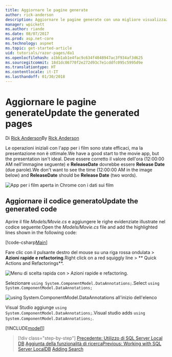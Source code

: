 ```yaml
---
title: Aggiornare le pagine generate
author: rick-anderson
description: Aggiornare le pagine generate con una migliore visualizzazione.
manager: wpickett
ms.author: riande
ms.date: 08/07/2017
ms.prod: asp.net-core
ms.technology: aspnet
ms.topic: get-started-article
uid: tutorials/razor-pages/da1
ms.openlocfilehash: a1bb1ab1e4fac9c634f4048947ac3f934af3d625
ms.sourcegitcommit: 18d1dc86770f2e272d93c7e1cddfc095c5995d9e
ms.translationtype: HT
ms.contentlocale: it-IT
ms.lasthandoff: 01/30/2018
---
```

# <a name="update-the-generated-pages"></a><span data-ttu-id="69e73-103">Aggiornare le pagine generate</span><span class="sxs-lookup"><span data-stu-id="69e73-103">Update the generated pages</span></span>

<span data-ttu-id="69e73-104">Di [Rick Anderson](https://twitter.com/RickAndMSFT)</span><span class="sxs-lookup"><span data-stu-id="69e73-104">By [Rick Anderson](https://twitter.com/RickAndMSFT)</span></span>

<span data-ttu-id="69e73-105">Le operazioni iniziali con l'app per i film sono state efficaci, ma la presentazione non è ottimale.</span><span class="sxs-lookup"><span data-stu-id="69e73-105">We have a good start to the movie app, but the presentation isn't ideal.</span></span> <span data-ttu-id="69e73-106">Deve essere corretto il valore dell'ora (12:00:00 AM nell'immagine seguente) e **ReleaseDate** dovrebbe essere **Release Date** (due parole).</span><span class="sxs-lookup"><span data-stu-id="69e73-106">We don't want to see the time (12:00:00 AM in the image below) and **ReleaseDate** should be **Release Date** (two words).</span></span>

![App per i film aperta in Chrome con i dati sui film](sql/_static/m55.png)

## <a name="update-the-generated-code"></a><span data-ttu-id="69e73-108">Aggiornare il codice generato</span><span class="sxs-lookup"><span data-stu-id="69e73-108">Update the generated code</span></span>

<span data-ttu-id="69e73-109">Aprire il file *Models/Movie.cs* e aggiungere le righe evidenziate illustrate nel codice seguente:</span><span class="sxs-lookup"><span data-stu-id="69e73-109">Open the *Models/Movie.cs* file and add the highlighted lines shown in the following code:</span></span>

[!code-csharp[Main](razor-pages-start/sample/RazorPagesMovie/Models/MovieDate.cs?name=snippet_1&highlight=10-11)]

<span data-ttu-id="69e73-110">Fare clic con il pulsante destro del mouse su una riga rossa ondulata > **Azioni rapide e refactoring**.</span><span class="sxs-lookup"><span data-stu-id="69e73-110">Right click on a red squiggly line > ** Quick Actions and Refactorings**.</span></span>

  ![Menu di scelta rapida con **> Azioni rapide e refactoring**.](da1/qa.png)

<span data-ttu-id="69e73-112">Selezionare `using System.ComponentModel.DataAnnotations;`.</span><span class="sxs-lookup"><span data-stu-id="69e73-112">Select `using System.ComponentModel.DataAnnotations;`</span></span>

  ![using System.ComponentModel.DataAnnotations all'inizio dell'elenco](da1/da.png)

  <span data-ttu-id="69e73-114">Visual Studio aggiunge `using System.ComponentModel.DataAnnotations;`.</span><span class="sxs-lookup"><span data-stu-id="69e73-114">Visual studio adds `using System.ComponentModel.DataAnnotations;`.</span></span>

[!INCLUDE[model1](../../includes/RP/da2.md)]

>[!div class="step-by-step"]
<span data-ttu-id="69e73-115">[Precedente: Utilizzo di SQL Server Local DB](xref:tutorials/razor-pages/sql)
[Aggiunta della funzionalità di ricerca](xref:tutorials/razor-pages/search)</span><span class="sxs-lookup"><span data-stu-id="69e73-115">[Previous: Working with SQL Server LocalDB](xref:tutorials/razor-pages/sql)
[Adding Search](xref:tutorials/razor-pages/search)</span></span>
